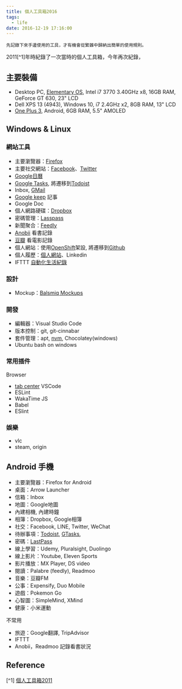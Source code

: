 ```yaml
---
title: 個人工具箱2016
tags:
  - life
date: 2016-12-19 17:16:00
---
```



`先記錄下來手邊使用的工具，才有機會從繁雜中歸納出簡單的使用規則。`

2011[^1]年時紀錄了一次當時的個人工具箱，今年再次紀錄，

## 主要裝備

* Desktop PC, [Elementary OS](https://elementary.io/), Intel i7 3770 3.40GHz x8, 16GB RAM, GeForce GT 630, 23" LCD
* Dell XPS 13 (4943), Windows 10, i7 2.4GHz x2, 8GB RAM, 13" LCD
* [One Plus 3](https://oneplus.net/global/3), Android, 6GB RAM, 5.5" AMOLED

## Windows & Linux

### 網站工具

* 主要瀏覽器：[Firefox](https://www.mozilla.org/en-US/firefox/products/)
* 主要社交網站：[Facebook](http://www.facebook.com/)、[Twitter](https://twitter.com/gasolin)
* [Google日曆](http://www.google.com/calendar)
* [Google Tasks](https://mail.google.com/tasks/canvas?pli=1), 將遷移到[Todoist](https://todoist.com/)
* Inbox, [GMail](http://mail.google.com/)
* [Google keep](http://keep.google.com/) 記事
* Google Doc
* 個人網路硬碟：[Dropbox](http://www.dropbox.com/)
* 密碼管理：[Lasspass](https://www.lastpass.com/)
* 新聞聚合：[Feedly](https://feedly.com/)
* [Anobii](http://www.anobii.com/) 看書記錄
* [豆瓣](http://www.douban.com/) 看電影記錄
* 個人網站：使用[OpenShift](https://www.openshift.com)架設, 將遷移到[Github](https://github.com/gasolin/blog/)
* 個人履歷：[個人網站](http://www.gasolin.idv.tw)、Linkedin
* IFTTT [自動化生活紀錄](https://blog.gasolin.idv.tw/2015/02/28/%E7%94%A8-IFTTT-%E5%81%9A%E8%87%AA%E5%8B%95%E7%94%9F%E6%B4%BB%E7%B4%80%E9%8C%84-LifeLog/)

### 設計

* Mockup：[Balsmiq Mockups](http://www.balsamiq.com/products/mockups)

### 開發

* 編輯器：Visual Studio Code
* 版本控制：git, git-cinnabar
* 套件管理：apt, [nvm](https://github.com/creationix/nvm), Chocolatey(windows)
* Ubuntu bash on windows

### 常用插件

Browser
* [tab center](https://testpilot.firefox.com/experiments/tab-center)
VSCode
* ESLint
* WakaTime
JS
* Babel
* ESlint

### 娛樂

* vlc
* steam, origin


## Android 手機

* 主要瀏覽器：Firefox for Android
* 桌面：Arrow Launcher
* 信箱：Inbox
* 地圖：Google地圖
* 內建相機, 內建時鐘
* 相簿：Dropbox, Google相簿
* 社交：Facebook, LINE, Twitter, WeChat
* 待辦事項：[Todoist](https://play.google.com/store/apps/details?id=com.todoist), [GTasks](https://play.google.com/store/apps/details?id=org.dayup.gtask),
* 密碼：[LastPass](https://play.google.com/store/apps/details?id=com.lastpass.lpandroid)
* 線上學習：Udemy, Pluralsight, Duolingo
* 線上影片：Youtube, Eleven Sports
* 影片播放：MX Player, DS video
* 閱讀：Palabre (feedly), Readmoo
* 音樂：豆瓣FM
* 公事：Expensify, Duo Mobile
* 遊戲：Pokemon Go
* 心智圖：SimpleMind, XMind
* 健康：小米運動

不常用

* 旅遊：Google翻譯, TripAdvisor
* IFTTT
* Anobii，Readmoo 記錄看書狀況

## Reference

[^1] [個人工具箱2011](https://blog.gasolin.idv.tw/2013/01/02/%E5%80%8B%E4%BA%BA%E5%B7%A5%E5%85%B7%E7%AE%B12011/)
